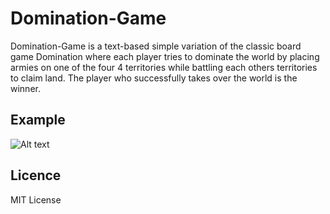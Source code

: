 # Domination-Game
Domination-Game is a text-based simple variation of the classic board game Domination where each player tries to dominate the world by placing armies on one of the four 4 territories while battling each others territories to claim land. The player who successfully takes over the world is the winner.
## Example
![Alt text](https://i.imgur.com/HnujRuy.png)
## Licence
MIT License
